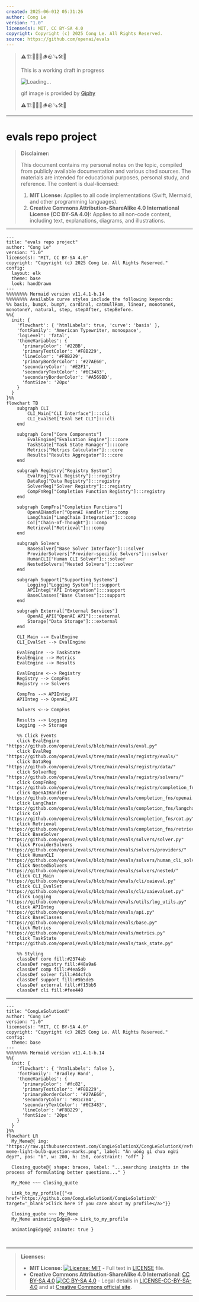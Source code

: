 ```yaml
---
created: 2025-06-012 05:31:26
author: Cong Le
version: "1.0"
license(s): MIT, CC BY-SA 4.0
copyright: Copyright (c) 2025 Cong Le. All Rights Reserved.
source: https://github.com/openai/evals
---
```



> ⚠️🏗️🚧🦺🧱🪵🪨🪚🛠️👷
> 
> This is a working draft in progress
> 
> ![Loading...](https://media3.giphy.com/media/v1.Y2lkPTc5MGI3NjExY2tvYWIyOGRpbWZodTQ2YTI2bjQ1eHpoaDY0YTZ3Mms2aWhneHNlYSZlcD12MV9pbnRlcm5hbF9naWZfYnlfaWQmY3Q9Zw/fR6aYF0SUJAeoypyub/giphy.gif)
>
> gif image is provided by [Giphy](https://giphy.com)
> 
> ⚠️🏗️🚧🦺🧱🪵🪨🪚🛠️👷


----


# evals repo project
> **Disclaimer:**
>
> This document contains my personal notes on the topic,
> compiled from publicly available documentation and various cited sources.
> The materials are intended for educational purposes, personal study, and reference.
> The content is dual-licensed:
> 1. **MIT License:** Applies to all code implementations (Swift, Mermaid, and other programming languages).
> 2. **Creative Commons Attribution-ShareAlike 4.0 International License (CC BY-SA 4.0):** Applies to all non-code content, including text, explanations, diagrams, and illustrations.
---


```mermaid
---
title: "evals repo project"
author: "Cong Le"
version: "1.0"
license(s): "MIT, CC BY-SA 4.0"
copyright: "Copyright (c) 2025 Cong Le. All Rights Reserved."
config:
  layout: elk
  theme: base
  look: handDrawn
---
%%%%%%%% Mermaid version v11.4.1-b.14
%%%%%%%% Available curve styles include the following keywords:
%% basis, bumpX, bumpY, cardinal, catmullRom, linear, monotoneX, monotoneY, natural, step, stepAfter, stepBefore.
%%{
  init: {
    'flowchart': { 'htmlLabels': true, 'curve': 'basis' },
    'fontFamily': 'American Typewriter, monospace',
    'logLevel': 'fatal',
    'themeVariables': {
      'primaryColor': '#22BB',
      'primaryTextColor': '#F8B229',
      'lineColor': '#F8B229',
      'primaryBorderColor': '#27AE60',
      'secondaryColor': '#E2F1',
      'secondaryTextColor': '#6C3483',
      'secondaryBorderColor': '#A569BD',
      'fontSize': '20px'
    }
  }
}%%
flowchart TB
    subgraph CLI
        CLI_Main["CLI Interface"]:::cli
        CLI_EvalSet["Eval Set CLI"]:::cli
    end

    subgraph Core["Core Components"]
        EvalEngine["Evaluation Engine"]:::core
        TaskState["Task State Manager"]:::core
        Metrics["Metrics Calculator"]:::core
        Results["Results Aggregator"]:::core
    end

    subgraph Registry["Registry System"]
        EvalReg["Eval Registry"]:::registry
        DataReg["Data Registry"]:::registry
        SolverReg["Solver Registry"]:::registry
        CompFnReg["Completion Function Registry"]:::registry
    end

    subgraph CompFns["Completion Functions"]
        OpenAIHandler["OpenAI Handler"]:::comp
        LangChain["LangChain Integration"]:::comp
        CoT["Chain-of-Thought"]:::comp
        Retrieval["Retrieval"]:::comp
    end

    subgraph Solvers
        BaseSolver["Base Solver Interface"]:::solver
        ProviderSolvers["Provider-specific Solvers"]:::solver
        HumanCLI["Human CLI Solver"]:::solver
        NestedSolvers["Nested Solvers"]:::solver
    end

    subgraph Support["Supporting Systems"]
        Logging["Logging System"]:::support
        APIInteg["API Integration"]:::support
        BaseClasses["Base Classes"]:::support
    end

    subgraph External["External Services"]
        OpenAI_API["OpenAI API"]:::external
        Storage["Data Storage"]:::external
    end

    CLI_Main --> EvalEngine
    CLI_EvalSet --> EvalEngine
    
    EvalEngine --> TaskState
    EvalEngine --> Metrics
    EvalEngine --> Results
    
    EvalEngine <--> Registry
    Registry --> CompFns
    Registry --> Solvers
    
    CompFns --> APIInteg
    APIInteg --> OpenAI_API
    
    Solvers <--> CompFns
    
    Results --> Logging
    Logging --> Storage

    %% Click Events
    click EvalEngine "https://github.com/openai/evals/blob/main/evals/eval.py"
    click EvalReg "https://github.com/openai/evals/tree/main/evals/registry/evals/"
    click DataReg "https://github.com/openai/evals/tree/main/evals/registry/data/"
    click SolverReg "https://github.com/openai/evals/tree/main/evals/registry/solvers/"
    click CompFnReg "https://github.com/openai/evals/tree/main/evals/registry/completion_fns/"
    click OpenAIHandler "https://github.com/openai/evals/blob/main/evals/completion_fns/openai.py"
    click LangChain "https://github.com/openai/evals/blob/main/evals/completion_fns/langchain_llm.py"
    click CoT "https://github.com/openai/evals/blob/main/evals/completion_fns/cot.py"
    click Retrieval "https://github.com/openai/evals/blob/main/evals/completion_fns/retrieval.py"
    click BaseSolver "https://github.com/openai/evals/blob/main/evals/solvers/solver.py"
    click ProviderSolvers "https://github.com/openai/evals/tree/main/evals/solvers/providers/"
    click HumanCLI "https://github.com/openai/evals/blob/main/evals/solvers/human_cli_solver.py"
    click NestedSolvers "https://github.com/openai/evals/tree/main/evals/solvers/nested/"
    click CLI_Main "https://github.com/openai/evals/blob/main/evals/cli/oaieval.py"
    click CLI_EvalSet "https://github.com/openai/evals/blob/main/evals/cli/oaievalset.py"
    click Logging "https://github.com/openai/evals/blob/main/evals/utils/log_utils.py"
    click APIInteg "https://github.com/openai/evals/blob/main/evals/api.py"
    click BaseClasses "https://github.com/openai/evals/blob/main/evals/base.py"
    click Metrics "https://github.com/openai/evals/blob/main/evals/metrics.py"
    click TaskState "https://github.com/openai/evals/blob/main/evals/task_state.py"

    %% Styling
    classDef core fill:#2374ab
    classDef registry fill:#48a9a6
    classDef comp fill:#4ea5d9
    classDef solver fill:#44cfcb
    classDef support fill:#9b5de5
    classDef external fill:#f15bb5
    classDef cli fill:#fee440

```


---

<!-- 
```mermaid
%% Current Mermaid version
info
```  -->


```mermaid
---
title: "CongLeSolutionX"
author: "Cong Le"
version: "1.0"
license(s): "MIT, CC BY-SA 4.0"
copyright: "Copyright (c) 2025 Cong Le. All Rights Reserved."
config:
  theme: base
---
%%%%%%%% Mermaid version v11.4.1-b.14
%%{
  init: {
    'flowchart': { 'htmlLabels': false },
    'fontFamily': 'Bradley Hand',
    'themeVariables': {
      'primaryColor': '#fc82',
      'primaryTextColor': '#F8B229',
      'primaryBorderColor': '#27AE60',
      'secondaryColor': '#81c784',
      'secondaryTextColor': '#6C3483',
      'lineColor': '#F8B229',
      'fontSize': '20px'
    }
  }
}%%
flowchart LR
  My_Meme@{ img: "https://raw.githubusercontent.com/CongLeSolutionX/CongLeSolutionX/refs/heads/main/assets/images/My-meme-light-bulb-question-marks.png", label: "Ăn uống gì chưa ngừi đẹp?", pos: "b", w: 200, h: 150, constraint: "off" }

  Closing_quote@{ shape: braces, label: "...searching insights in the process of formulating better questions..." }
    
  My_Meme ~~~ Closing_quote
    
  Link_to_my_profile{{"<a href='https://github.com/CongLeSolutionX/CongLeSolutionX' target='_blank'>Click here if you care about my profile</a>"}}

  Closing_quote ~~~ My_Meme
  My_Meme animatingEdge@--> Link_to_my_profile
  
  animatingEdge@{ animate: true }



```

---
>**Licenses:**
>
>- **MIT License:**  [![License: MIT](https://img.shields.io/badge/License-MIT-yellow.svg)](LICENSE) - Full text in [LICENSE](LICENSE) file.
>- **Creative Commons Attribution-ShareAlike 4.0 International**: [CC BY-SA 4.0](https://creativecommons.org/licenses/by-sa/4.0/) [![CC BY-SA 4.0](https://licensebuttons.net/l/by-sa/4.0/88x31.png)](https://creativecommons.org/licenses/by-sa/4.0/) - Legal details in [LICENSE-CC-BY-SA-4.0](THE_PAST/LICENSE-CC-BY-SA-4.0) and at [Creative Commons official site](https://creativecommons.org/licenses/by-sa/4.0/).
>
---